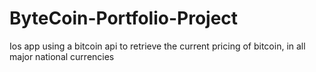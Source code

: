 # ByteCoin-Portfolio-Project

Ios app using a bitcoin api to retrieve the current pricing of bitcoin, in all major national currencies
